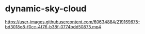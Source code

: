 ﻿# dynamic-sky-cloud
 
 





https://user-images.githubusercontent.com/60634884/219169675-bd3018e8-f0cc-4f76-b38f-0774bdd50875.mp4


